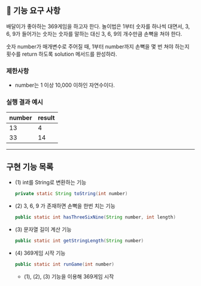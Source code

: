 ## 🚀 기능 요구 사항

배달이가 좋아하는 369게임을 하고자 한다. 놀이법은 1부터 숫자를 하나씩 대면서, 3, 6, 9가 들어가는 숫자는 숫자를 말하는 대신 3, 6, 9의 개수만큼 손뼉을 쳐야 한다.

숫자 number가 매개변수로 주어질 때, 1부터 number까지 손뼉을 몇 번 쳐야 하는지 횟수를 return 하도록 solution 메서드를 완성하라.

### 제한사항

- number는 1 이상 10,000 이하인 자연수이다.

### 실행 결과 예시

| number | result |
| --- | --- |
| 13 | 4 |
| 33 | 14 |

---

## 구현 기능 목록

- (1) int를 String로 변환하는 기능

  ```java
  private static String toString(int number)
  ```
- (2) 3, 6, 9 가 존재하면 손뼉을 한번 치는 기능

  ```java
  public static int hasThreeSixNine(String number, int length)
  ```
- (3) 문자열 길이 계산 기능

  ```java
  public static int getStringLength(String number)
  ```
- (4) 369게임 시작 기능

  ```java
  public static int runGame(int number)
  ```

  - (1), (2), (3) 기능을 이용해 369게임 시작
